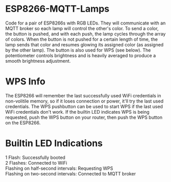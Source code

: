 # ESP8266-MQTT-Lamps
Code for a pair of ESP8266s with RGB LEDs. They will communicate with an MQTT broker so each lamp will control the other's color. To send a color, the button is pushed, and with each push, the lamp cycles through the array of colors. When the button is not pushed for a certain length of time, the lamp sends that color and resumes glowing its assigned color (as assigned by the other lamp). The button is also used for WPS (see below). The potentiometer controls brightness and is heavily averaged to produce a smooth brightness adjustment.
# WPS Info
The ESP8266 will remember the last successfully used WiFi credentials in non-volitile memory, so if it loses connection or power, it'll try the last used credentials. The WPS pushbutton can be used to start WPS if the last used WiFi credentials don't work. If the builtin LED indicates WPS is being requested, push the WPS button on your router, then push the WPS button on the ESP8266.
# Builtin LED Indications
1 Flash: Successfully booted <br />
2 Flashes: Connected to WiFi <br />
Flashing on half-second intervals: Requesting WPS <br />
Flashing on two-second intervals: Connected to MQTT broker <br />
